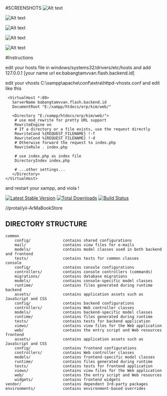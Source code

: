 
#SCREENSHOTS
![Alt text](https://bytebucket.org/shiken/crud/raw/201221a28eebd67dd58573d36e9f0e5698e7a438/screenshots%20crud/Capture.PNG?token=50834410f0f70f0e19fb1e8f0b9f89a1ea8db9df)

![Alt text](https://bytebucket.org/shiken/crud/raw/201221a28eebd67dd58573d36e9f0e5698e7a438/screenshots%20crud/4.PNG?token=e845295f2276a569be5e3f2f61ff76db9ec60163)

![Alt text](https://bytebucket.org/shiken/crud/raw/201221a28eebd67dd58573d36e9f0e5698e7a438/screenshots%20crud/3.PNG?token=8001f4ad91055188cc75f5914f1feda9022719cd)

![Alt text](https://bytebucket.org/shiken/crud/raw/201221a28eebd67dd58573d36e9f0e5698e7a438/screenshots%20crud/3.PNG?token=8001f4ad91055188cc75f5914f1feda9022719cd)

![Alt text](https://bytebucket.org/shiken/crud/raw/201221a28eebd67dd58573d36e9f0e5698e7a438/screenshots%20crud/2.PNG?token=9a712d771d911fbca4d8805411e4324a2d4b02e2)


#Instructions 

edit your hosts file in windows/systems32/drivers/etc/hosts and add 127.0.0.1 [your name url ex:babangtamvvan.flash.backend.id]

edit your vhosts C:\xampp\apache\conf\extra\httpd-vhosts.conf
 and edit like this
 
```
 <VirtualHost *:80>
   ServerName babangtamvvan.flash.backend.id
   DocumentRoot "E:/xampp/htdocs/erp/kim/web/"

   <Directory "E:/xampp/htdocs/erp/kim/web/">
    # use mod_rewrite for pretty URL support
    RewriteEngine on
    # If a directory or a file exists, use the request directly
    RewriteCond %{REQUEST_FILENAME} !-f
    RewriteCond %{REQUEST_FILENAME} !-d
    # Otherwise forward the request to index.php
    RewriteRule . index.php

    # use index.php as index file
    DirectoryIndex index.php

    # ...other settings...
   </Directory>
</VirtualHost>
```
and restart your xampp, and viola !

[![Latest Stable Version](https://img.shields.io/packagist/v/yiisoft/yii2-app-advanced.svg)](https://packagist.org/packages/yiisoft/yii2-app-advanced)
[![Total Downloads](https://img.shields.io/packagist/dt/yiisoft/yii2-app-advanced.svg)](https://packagist.org/packages/yiisoft/yii2-app-advanced)
[![Build Status](https://travis-ci.org/yiisoft/yii2-app-advanced.svg?branch=master)](https://travis-ci.org/yiisoft/yii2-app-advanced)

//protal/yii-ArMaBookStore 

DIRECTORY STRUCTURE
-------------------

```
common
    config/              contains shared configurations
    mail/                contains view files for e-mails
    models/              contains model classes used in both backend and frontend
    tests/               contains tests for common classes    
console
    config/              contains console configurations
    controllers/         contains console controllers (commands)
    migrations/          contains database migrations
    models/              contains console-specific model classes
    runtime/             contains files generated during runtime
backend
    assets/              contains application assets such as JavaScript and CSS
    config/              contains backend configurations
    controllers/         contains Web controller classes
    models/              contains backend-specific model classes
    runtime/             contains files generated during runtime
    tests/               contains tests for backend application    
    views/               contains view files for the Web application
    web/                 contains the entry script and Web resources
frontend
    assets/              contains application assets such as JavaScript and CSS
    config/              contains frontend configurations
    controllers/         contains Web controller classes
    models/              contains frontend-specific model classes
    runtime/             contains files generated during runtime
    tests/               contains tests for frontend application
    views/               contains view files for the Web application
    web/                 contains the entry script and Web resources
    widgets/             contains frontend widgets
vendor/                  contains dependent 3rd-party packages
environments/            contains environment-based overrides
```
